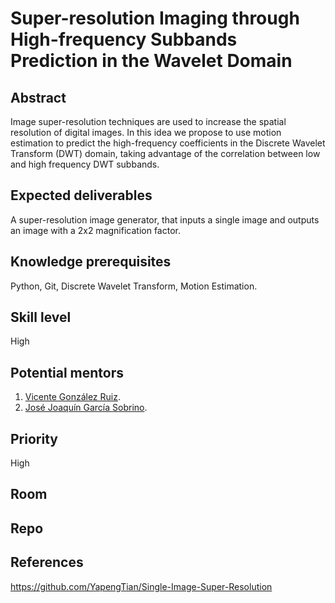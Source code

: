 # Super-resolution Imaging through High-frequency Subbands Prediction in the Wavelet Domain

## Abstract

Image super-resolution techniques are used to increase the spatial
resolution of digital images. In this idea we propose to use motion
estimation to predict the high-frequency coefficients in the Discrete
Wavelet Transform (DWT) domain, taking advantage of the correlation
between low and high frequency DWT subbands.

## Expected deliverables

A super-resolution image generator, that inputs a single image and
outputs an image with a 2x2 magnification factor.

## Knowledge prerequisites

Python, Git, Discrete Wavelet Transform, Motion Estimation.

## Skill level

High

## Potential mentors

1. [Vicente González Ruiz]().
2. [José Joaquín García Sobrino]().

## Priority

High

## Room



## Repo

## References

https://github.com/YapengTian/Single-Image-Super-Resolution
